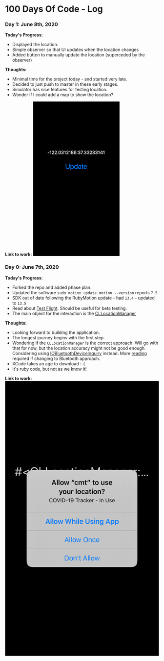# 100 Days Of Code - Log

### Day 1: June 8th, 2020

**Today's Progress**: 
 * Displayed the location.
 * Simple observer so that UI updates when the location changes
 * Added button to manually update the location (superceded by the observer)

**Thoughts:** 
 * Minimal time for the project today - and started very late.
 * Decided to just push to master in these early stages.
 * Simulator has nice features for testing location.
 * Wonder if I could add a map to show the location?
 
**Link to work:** 
![C19MotionTracker App](progress_screen_shot2.png)


### Day 0: June 7th, 2020

**Today's Progress**: 
 * Forked the repo and added phase plan.
 * Updated the software `sudo motion update`. `motion --version` reports `7.5`
 * SDK out of date following the RubyMotion update - had `13.4` - updated to `13.5`
 * Read about [Test Flight](https://developer.apple.com/testflight/). Should be useful for beta testing.
 * The main object for the interaction is the [CLLocationManager](https://developer.apple.com/documentation/corelocation/cllocationmanager)
 
**Thoughts:** 
 * Looking forward to building the application.  
 * The longest journey begins with the first step.
 * Wondering if the `CLLocationManager` is the correct approach.  Will go with that for now, but the location
accuracy might not be good enough.  Considering using [IOBluetoothDeviceInquiry](https://developer.apple.com/documentation/iobluetooth/iobluetoothdeviceinquiry)
 instead.  More [reading](https://developer.apple.com/library/archive/documentation/NetworkingInternetWeb/Conceptual/CoreBluetooth_concepts/AboutCoreBluetooth/Introduction.html#//apple_ref/doc/uid/TP40013257)
  required if changing to Bluetooth approach.
 * XCode takes an age to download :-(
 * It's ruby code, but not as we know it!
 
**Link to work:** 
![C19MotionTracker App](progress_screen_shot.png)
